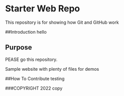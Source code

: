 # Starter Web Repo

This repository is for showing how Git and GitHub work

##Introduction
hello
## Purpose
PEASE go this repository.


Sample website with plenty of files for demos

##How To Contribute
testing

###COPYRIGHT
2022 copy
